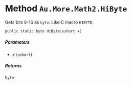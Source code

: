 # Method `Au.More.Math2.HiByte`

Gets bits 9-16 as `byte`. Like C macro `HIBYTE`.

```
public static byte HiByte(ushort x)
```

##### Parameters

- *x*  (`ushort`)

##### Returns

`byte`